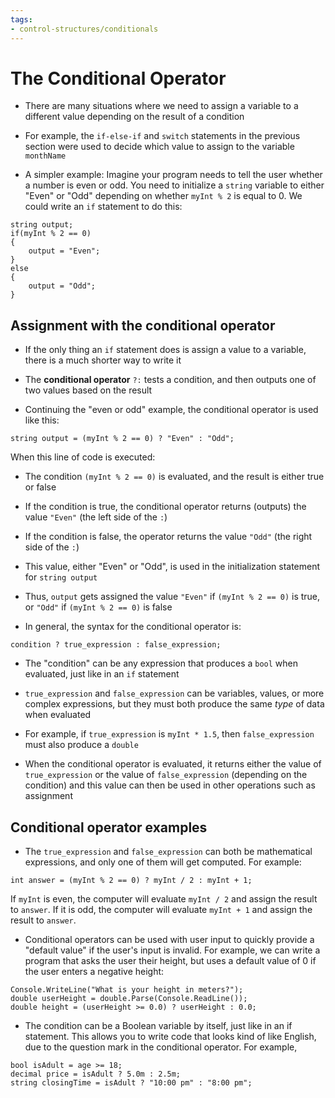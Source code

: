 ```yaml
---
tags:
- control-structures/conditionals
---
```


#  The Conditional Operator

- There are many situations where we need to assign a variable to a different value depending on the result of a condition

- For example, the `if-else-if` and `switch` statements in the previous section were used to decide which value to assign to the variable `monthName`

- A simpler example: Imagine your program needs to tell the user whether a number is even or odd. You need to initialize a `string` variable to either "Even" or "Odd" depending on whether `myInt % 2` is equal to 0. We could write an `if` statement to do this:

```
string output;
if(myInt % 2 == 0)
{
    output = "Even";
}
else
{
    output = "Odd";
}
```

## Assignment with the conditional operator

- If the only thing an `if` statement does is assign a value to a variable, there is a much shorter way to write it

- The **conditional operator** `?:` tests a condition, and then outputs one of two values based on the result

- Continuing the "even or odd" example, the conditional operator is used like this:

```
string output = (myInt % 2 == 0) ? "Even" : "Odd";
```

When this line of code is executed:

- The condition `(myInt % 2 == 0)` is evaluated, and the result is either true or false
- If the condition is true, the conditional operator returns (outputs) the value `"Even"` (the left side of the `:`)
- If the condition is false, the operator returns the value `"Odd"` (the right side of the `:`)
- This value, either "Even" or "Odd", is used in the initialization statement for `string output`
- Thus, `output` gets assigned the value `"Even"` if `(myInt % 2 == 0)` is true, or `"Odd"` if `(myInt % 2 == 0)` is false

- In general, the syntax for the conditional operator is:

```
condition ? true_expression : false_expression;
```

- The "condition" can be any expression that produces a `bool` when evaluated, just like in an `if` statement

- `true_expression` and `false_expression` can be variables, values, or more complex expressions, but they must both produce the same *type* of data when evaluated

- For example, if `true_expression` is `myInt * 1.5`, then `false_expression` must also produce a `double`

- When the conditional operator is evaluated, it returns either the value of `true_expression` or the value of `false_expression` (depending on the condition) and this value can then be used in other operations such as assignment

## Conditional operator examples

- The `true_expression` and `false_expression` can both be mathematical expressions, and only one of them will get computed. For example:

```
int answer = (myInt % 2 == 0) ? myInt / 2 : myInt + 1;
```

If `myInt` is even, the computer will evaluate `myInt / 2` and assign the result to `answer`. If it is odd, the computer will evaluate `myInt + 1` and assign the result to `answer`.

- Conditional operators can be used with user input to quickly provide a "default value" if the user's input is invalid. For example, we can write a program that asks the user their height, but uses a default value of 0 if the user enters a negative height:

```
Console.WriteLine("What is your height in meters?");
double userHeight = double.Parse(Console.ReadLine());
double height = (userHeight >= 0.0) ? userHeight : 0.0;
```

- The condition can be a Boolean variable by itself, just like in an if statement. This allows you to write code that looks kind of like English, due to the question mark in the conditional operator. For example,

```
bool isAdult = age >= 18;
decimal price = isAdult ? 5.0m : 2.5m;
string closingTime = isAdult ? "10:00 pm" : "8:00 pm";
```

